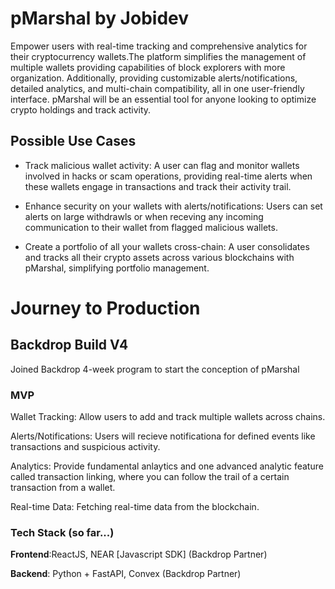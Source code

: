 # pMarshal by Jobidev
Empower users with real-time tracking and comprehensive analytics for their cryptocurrency wallets.The platform simplifies the management of multiple wallets providing capabilities of block explorers with more organization. Additionally, providing customizable alerts/notifications, detailed analytics, and multi-chain compatibility, all in one user-friendly interface. pMarshal will be an essential tool for anyone looking to optimize crypto holdings and track activity.

## Possible Use Cases
- Track malicious wallet activity: A user can flag and monitor wallets involved in hacks or scam operations, providing real-time alerts when these wallets engage in transactions and track their activity trail. 

- Enhance security on your wallets with alerts/notifications: Users can set alerts on large withdrawls or when receving any incoming communication to their wallet from flagged malicious wallets. 

- Create a portfolio of all your wallets cross-chain: A user consolidates and tracks all their crypto assets across various blockchains with pMarshal, simplifying portfolio management.

# Journey to Production

## Backdrop Build V4
Joined Backdrop 4-week program to start the conception of pMarshal

### MVP
Wallet Tracking: Allow users to add and track multiple wallets across chains.

Alerts/Notifications: Users will recieve notificationa for defined events like transactions and suspicious activity.

Analytics: Provide fundamental anlaytics and one advanced analytic feature called transaction linking, where you can follow the trail of a certain transaction from a wallet.

Real-time Data: Fetching real-time data from the blockchain.

### Tech Stack (so far...)
**Frontend**:ReactJS, NEAR [Javascript SDK] (Backdrop Partner)

**Backend**: 
Python + FastAPI, Convex (Backdrop Partner)



